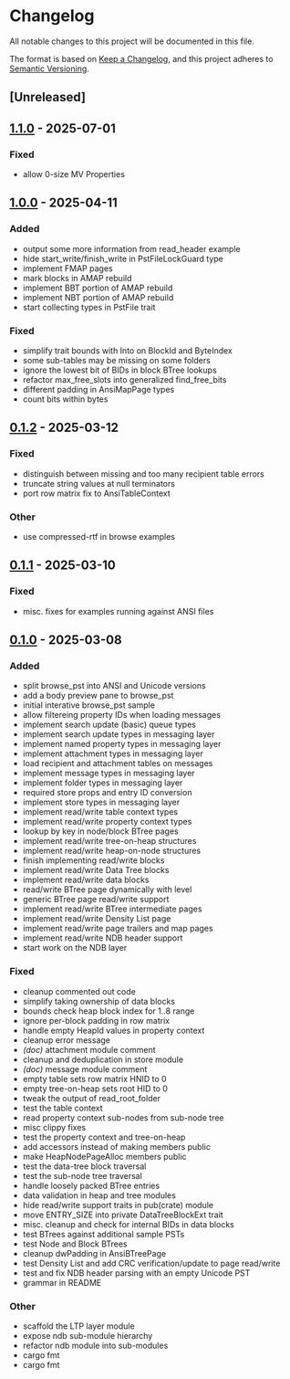 # Changelog

All notable changes to this project will be documented in this file.

The format is based on [Keep a Changelog](https://keepachangelog.com/en/1.0.0/),
and this project adheres to [Semantic Versioning](https://semver.org/spec/v2.0.0.html).

## [Unreleased]

## [1.1.0](https://github.com/microsoft/outlook-pst-rs/compare/outlook-pst-v1.0.0...outlook-pst-v1.1.0) - 2025-07-01

### Fixed
- allow 0-size MV Properties

## [1.0.0](https://github.com/microsoft/outlook-pst-rs/compare/outlook-pst-v0.1.2...outlook-pst-v1.0.0) - 2025-04-11

### Added
- output some more information from read_header example
- hide start_write/finish_write in PstFileLockGuard type
- implement FMAP pages
- mark blocks in AMAP rebuild
- implement BBT portion of AMAP rebuild
- implement NBT portion of AMAP rebuild
- start collecting types in PstFile trait

### Fixed
- simplify trait bounds with Into<u64> on BlockId and ByteIndex
- some sub-tables may be missing on some folders
- ignore the lowest bit of BIDs in block BTree lookups
- refactor max_free_slots into generalized find_free_bits
- different padding in AnsiMapPage types
- count bits within bytes

## [0.1.2](https://github.com/microsoft/outlook-pst-rs/compare/outlook-pst-v0.1.1...outlook-pst-v0.1.2) - 2025-03-12

### Fixed
- distinguish between missing and too many  recipient table errors
- truncate string values at null terminators
- port row matrix fix to AnsiTableContext

### Other
- use compressed-rtf in browse examples

## [0.1.1](https://github.com/microsoft/outlook-pst-rs/compare/v0.1.0...v0.1.1) - 2025-03-10

### Fixed
- misc. fixes for examples running against ANSI files

## [0.1.0](https://github.com/microsoft/outlook-pst-rs/releases/tag/v0.1.0) - 2025-03-08

### Added

- split browse_pst into ANSI and Unicode versions
- add a body preview pane to browse_pst
- initial interative browse_pst sample
- allow filtereing property IDs when loading messages
- implement search update (basic) queue types
- implement search update types in messaging layer
- implement named property types in messaging layer
- implement attachment types in messaging layer
- load recipient and attachment tables on messages
- implement message types in messaging layer
- implement folder types in messaging layer
- required store props and entry ID conversion
- implement store types in messaging layer
- implement read/write table context types
- implement read/write property context types
- lookup by key in node/block BTree pages
- implement read/write tree-on-heap structures
- implement read/write heap-on-node structures
- finish implementing read/write blocks
- implement read/write Data Tree blocks
- implement read/write data blocks
- read/write BTree page dynamically with level
- generic BTree page read/write support
- implement read/write BTree intermediate pages
- implement read/write Density List page
- implement read/write page trailers and map pages
- implement read/write NDB header support
- start work on the NDB layer

### Fixed

- cleanup commented out code
- simplify taking ownership of data blocks
- bounds check heap block index for 1..8 range
- ignore per-block padding in row matrix
- handle empty HeapId values in property context
- cleanup error message
- *(doc)* attachment module comment
- cleanup and deduplication in store module
- *(doc)* message module comment
- empty table sets row matrix HNID to 0
- empty tree-on-heap sets root HID to 0
- tweak the output of read_root_folder
- test the table context
- read property context sub-nodes from sub-node tree
- misc clippy fixes
- test the property context and tree-on-heap
- add accessors instead of making members public
- make HeapNodePageAlloc members public
- test the data-tree block traversal
- test the sub-node tree traversal
- handle loosely packed BTree entries
- data validation in heap and tree modules
- hide read/write support traits in pub(crate) module
- move ENTRY_SIZE into private DataTreeBlockExt trait
- misc. cleanup and check for internal BIDs in data blocks
- test BTrees against additional sample PSTs
- test Node and Block BTrees
- cleanup dwPadding in AnsiBTreePage
- test Density List and add CRC verification/update to page read/write
- test and fix NDB header parsing with an empty Unicode PST
- grammar in README

### Other

- scaffold the LTP layer module
- expose ndb sub-module hierarchy
- refactor ndb module into sub-modules
- cargo fmt
- cargo fmt
